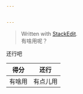 ```yaml
---


---
```


<blockquote>
<p>Written with <a href="https://stackedit.io/">StackEdit</a>.<br>
有啥用呢？</p>
</blockquote>
<p>还行吧</p>

<table>
<thead>
<tr>
<th>得分</th>
<th>还行</th>
</tr>
</thead>
<tbody>
<tr>
<td>有啥用</td>
<td>有点儿用</td>
</tr>
</tbody>
</table>
